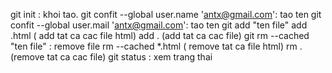 git init : khoi tao.
git confit --global user.name 'antx@gmail.com': tao ten 
git confit --global user.mail 'antx@gmail.com': tao ten
git add "ten file"
    add .html ( add tat ca cac file html)
    add . (add tat ca cac file)
git rm --cached "ten file" : remove file
    rm --cached *.html ( remove tat ca file html)
    rm . (remove tat ca cac file)
git status : xem trang thai